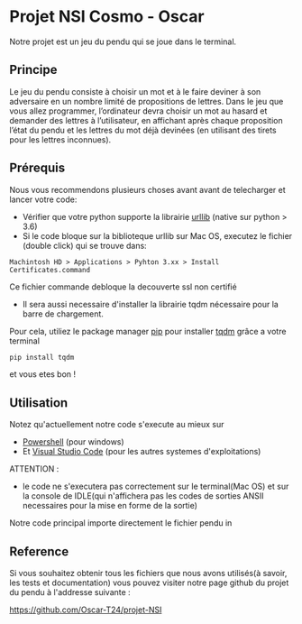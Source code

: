 # Projet NSI Cosmo - Oscar

Notre projet est un jeu du pendu qui se joue dans le terminal.

## Principe

Le jeu du pendu consiste à choisir un mot et à le faire deviner à son adversaire en un nombre limité de propositions de lettres. Dans le jeu que vous allez programmer, l’ordinateur devra choisir un mot au hasard et demander des lettres à l’utilisateur, en affichant après chaque proposition l’état du pendu et les lettres du mot déjà devinées (en utilisant des tirets pour les lettres inconnues).

## Prérequis

Nous vous recommendons plusieurs choses avant avant de telecharger et lancer votre code:
- Vérifier que votre python supporte la librairie [urllib](https://docs.python.org/3/library/urllib.html) (native sur python > 3.6)
- Si le code bloque sur la biblioteque urllib sur Mac OS, executez le fichier (double click) qui se trouve dans:
```  
Machintosh HD > Applications > Pyhton 3.xx > Install Certificates.command
```   
Ce fichier commande debloque la decouverte ssl non certifié

- Il sera aussi necessaire d'installer la librairie tqdm nécessaire pour la barre de chargement. 

Pour cela, utiliez le package manager [pip](https://pip.pypa.io/en/stable/) pour installer [tqdm](https://pypi.org/project/tqdm/) grâce a votre terminal

```bash
pip install tqdm
```
et vous etes bon !

## Utilisation

Notez qu'actuellement notre code s'execute au mieux sur 
* [Powershell](https://learn.microsoft.com/en-us/powershell/) (pour windows)
* Et [Visual Studio Code](https://code.visualstudio.com/) (pour les autres systemes d'exploitations)

ATTENTION : 
- le code ne s'executera pas correctement sur le terminal(Mac OS) et sur la console de IDLE(qui n'affichera pas les codes de sorties ANSII necessaires pour la mise en forme de la sortie)

Notre code principal importe directement le fichier pendu in

## Reference 

Si vous souhaitez obtenir tous les fichiers que nous avons utilisés(à savoir, les tests et documentation) vous pouvez visiter notre page github du projet du pendu à l'addresse suivante : 

https://github.com/Oscar-T24/projet-NSI



